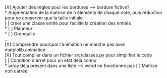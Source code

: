 [X] Ajouter des règles pour les bordures --> bordure fictive?  
    * Augmentation de la matrice de n élements de chaque cote, puis réduction pour ne conserver que la taille initiale  
[ ] créer une classe entité pour facilité la création des entités   
    * [ ] Planneur  
    * [ ] Grenouille  
    ...  
[X] Comprendre pourquoi l'animation ne marche pas avec matplolib.animation  
[X] Tout compiler dans un fichier src/classes.py pour simplifier le code  
[ ] Condition d'arret pour un état déja connu  
    * array déja présent dans une liste  --> weird ne fonctionne pas
[ ] Matrice non carrée  